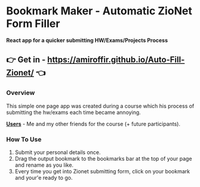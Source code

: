 # Bookmark Maker - Automatic ZioNet Form Filler

**React app for a quicker submitting HW/Exams/Projects Process**

 ## :point_right:  Get in - https://amiroffir.github.io/Auto-Fill-Zionet/ :point_left:	

### Overview
This simple one page app was created during a course which his process of submitting the hw/exams each time became annoying.

 **<ins>Users</ins>** - Me and my other friends for the course (+ future participants).
 
 ### How To Use 
 
 1. Submit your personal details once.
 2. Drag the output bookmark to the bookmarks bar at the top of your page and rename as you like.
 3. Every time you get into Zionet submitting form, click on your bookmark and your'e ready to go.

